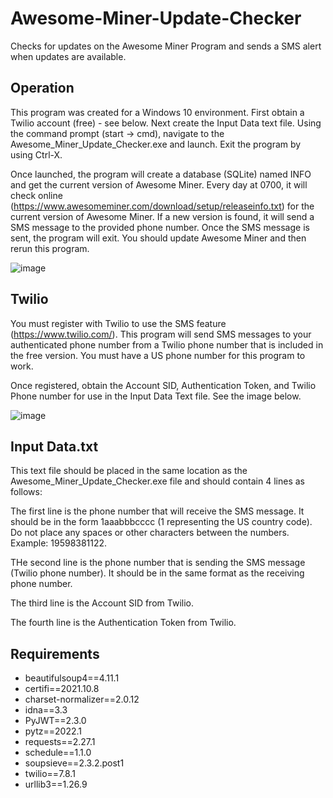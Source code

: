 # Awesome-Miner-Update-Checker
Checks for updates on the Awesome Miner Program and sends a SMS alert when updates are available.

Operation
----
This program was created for a Windows 10 environment. First obtain a Twilio account (free) - see below. Next create the Input Data text file. Using the command prompt (start -> cmd), navigate to the Awesome_Miner_Update_Checker.exe and launch. Exit the program by using Ctrl-X.

Once launched, the program will create a database (SQLite) named INFO and get the current version of Awesome Miner. Every day at 0700, it will check online (https://www.awesomeminer.com/download/setup/releaseinfo.txt) for the current version of Awesome Miner. If a new version is found, it will send a SMS message to the provided phone number. Once the SMS message is sent, the program will exit. You should update Awesome Miner and then rerun this program. 

![image](https://user-images.githubusercontent.com/96243400/164092157-cbb1e70d-9237-476f-a024-8f547ecbf739.png)

Twilio
------
You must register with Twilio to use the SMS feature (https://www.twilio.com/). This program will send SMS messages to your authenticated phone number from a Twilio phone number that is included in the free version. You must have a US phone number for this program to work.

Once registered, obtain the Account SID, Authentication Token, and Twilio Phone number for use in the Input Data Text file. See the image below.

![image](https://user-images.githubusercontent.com/96243400/164089349-7495f9d2-5d3d-4599-8429-243c5020e628.png)


Input Data.txt
----
This text file should be placed in the same location as the Awesome_Miner_Update_Checker.exe file and should contain 4 lines as follows:

The first line is the phone number that will receive the SMS message. It should be in the form 1aaabbbcccc (1 representing the US country code). Do not place any spaces or other characters between the numbers. Example: 19598381122.

THe second line is the phone number that is sending the SMS message (Twilio phone number). It should be in the same format as the receiving phone number. 

The third line is the Account SID from Twilio.

The fourth line is the Authentication Token from Twilio. 

Requirements
----
<ul>
  <li>beautifulsoup4==4.11.1</li>
  <li>certifi==2021.10.8</li>
  <li>charset-normalizer==2.0.12</li>
  <li>idna==3.3</li>
  <li>PyJWT==2.3.0</li>
  <li>pytz==2022.1</li>
  <li>requests==2.27.1</li>
  <li>schedule==1.1.0</li>
  <li>soupsieve==2.3.2.post1</li>
  <li>twilio==7.8.1</li>
  <li>urllib3==1.26.9</li>
</ul>
